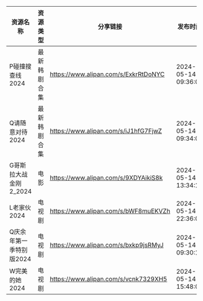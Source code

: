 | 资源名称           | 资源类型   | 分享链接                                 | 发布时间                |
| -------------- | ------ | ------------------------------------ | ------------------- |
| P碰撞搜查线2024     | 最新韩剧合集 | https://www.alipan.com/s/ExkrRtDoNYC | 2024-05-14 09:36:09 |
| Q请随意对待2024     | 最新韩剧合集 | https://www.alipan.com/s/iJ1hfG7FjwZ | 2024-05-14 09:34:07 |
| G哥斯拉大战金刚2_2024 | 电影     | https://www.alipan.com/s/9XDYAikiS8k | 2024-05-14 13:34:13 |
| L老家伙2024       | 电视剧    | https://www.alipan.com/s/bWF8muEKVZh | 2024-05-14 22:36:08 |
| Q庆余年第一季特别版2024 | 电视剧    | https://www.alipan.com/s/bxkp9jsRMyJ | 2024-05-14 09:30:10 |
| W完美的她2024      | 电视剧    | https://www.alipan.com/s/vcnk7329XH5 | 2024-05-14 15:48:09 |
